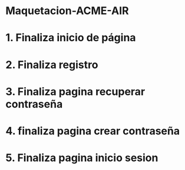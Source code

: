 # Maquetacion-ACME-AIR
# 1. Finaliza inicio de página
# 2. Finaliza registro
# 3. Finaliza pagina recuperar contraseña
# 4. finaliza pagina crear contraseña
# 5. Finaliza pagina inicio sesion
